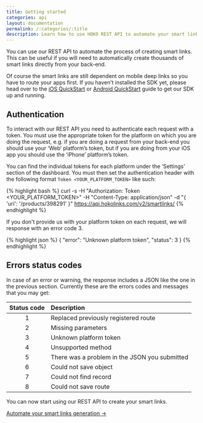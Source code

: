 ```yaml
---
title: Getting started
categories: api
layout: documentation
permalink: /:categories/:title
description: Learn how to use HOKO REST API to automate your smart links generation.
---
```


You can use our REST API to automate the process of creating smart links. This can be useful if you
will need to automatically create thousands of smart links directly from your back-end.

Of course the smart links are still dependent on mobile deep links so you have to route your apps
first. If you haven't installed the SDK yet, please head over to the
[iOS QuickStart](/quickstart/ios) or [Android QuickStart](/quickstart/android) guide to get our SDK
up and running.

## Authentication

To interact with our REST API you need to authenticate each request with a token. You must use the
appropriate token for the platform on which you are doing the request, e.g. if you are doing a
request from your back-end you should use your ‘Web’ platform’s token, but if you are doing from
your iOS app you should use the ‘iPhone’ platform’s token.

You can find the individual tokens for each platform under the ‘Settings’ section of the dashboard.
You must then set the authentication header with the following format `Token <YOUR_PLATFORM_TOKEN>`
like such:

{% highlight bash %}
curl -s
  -H "Authorization: Token <YOUR_PLATFORM_TOKEN>"
  -H "Content-Type: application/json"
  -d "{ 'uri': '/products/398291' }"
  https://api.hokolinks.com/v2/smartlinks/
{% endhighlight %}

If you don't provide us with your platform token on each request, we will response with an error
code 3.

{% highlight json %}
{
  "error": "Unknown platform token",
  "status": 3
}
{% endhighlight %}

## Errors status codes

In case of an error or warning, the response includes a JSON like the one in the previous section.
Currently these are the errors codes and messages that you may get:

| Status code | Description                                            |
|:-----------:|:-------------------------------------------------------|
| 1           | Replaced previously registered route                   |
| 2           | Missing parameters                                     |
| 3           | Unknown platform token                                 |
| 4           | Unsupported method                                     |
| 5           | There was a problem in the JSON you submitted          |
| 6           | Could not save object                                  |
| 7           | Could not find record                                  |
| 8           | Could not save route                                   |

You can now start using our REST API to create your smart links.

<a href="http://support.hokolinks.com/api/smartlinks/" class="btn-next">Automate your smart links generation &#8594;</a>
